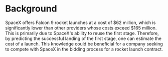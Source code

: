 # Background

SpaceX offers Falcon 9 rocket launches at a cost of $62 million, which is significantly lower than other providers whose costs exceed $165 million. This is primarily due to SpaceX's ability to reuse the first stage. Therefore, by predicting the successful landing of the first stage, one can estimate the cost of a launch. This knowledge could be beneficial for a company seeking to compete with SpaceX in the bidding process for a rocket launch contract.
